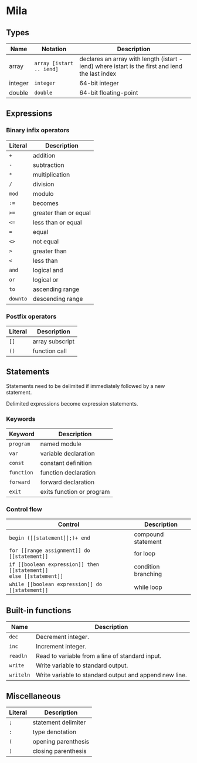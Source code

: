 # Mila

## Types

| Name    | Notation  | Description           |
| ------- | --------  | -----------           |
| array   | `array [istart .. iend]` | declares an array with length (istart - iend) where istart is the first and iend the last index |
| integer | `integer` | 64-bit integer        |
| double  | `double`  | 64-bit floating-point |

## Expressions

### Binary infix operators

| Literal  | Description           |
| -------- | -----------           |
| `+`      | addition              |
| `-`      | subtraction           |
| `*`      | multiplication        |
| `/`      | division              |
| `mod`    | modulo                |
| `:=`     | becomes               |
| `>=`     | greater than or equal |
| `<=`     | less than or equal    |
| `=`      | equal                 |
| `<>`     | not equal             |
| `>`      | greater than          |
| `<`      | less than             |
| `and`    | logical and           |
| `or`     | logical or            |
| `to`     | ascending range       |
| `downto` | descending range      |

### Postfix operators

| Literal | Description     |
| ------- | -----------     |
| `[]`    | array subscript |
| `()`    | function call   |

## Statements

Statements need to be delimited if immediately followed by a new statement.

Delimited expressions become expression statements.

### Keywords

| Keyword    | Description               |
| -------    | -----------               |
| `program`  | named module              |
| `var`      | variable declaration      |
| `const`    | constant definition       |
| `function` | function declaration      |
| `forward`  | forward declaration       |
| `exit`     | exits function or program |

### Control flow

| Control                                         | Description        |
| -------                                         | -----------        | 
| `begin ([[statement]];)+ end`                   | compound statement |
| `for [[range assignment]] do [[statement]]`     | for loop           |
| `if [[boolean expression]] then [[statement]]` <br> `else [[statement]]` | condition branching |
| `while [[boolean expression]] do [[statement]]` | while loop         |

## Built-in functions

| Name        | Description                                            |
| ----        | -----------                                            |
| `dec`       | Decrement integer.                                     |
| `inc`       | Increment integer.                                     |
| `readln`    | Read to variable from a line of standard input.        |
| `write`     | Write variable to standard output.                     |
| `writeln`   | Write variable to standard output and append new line. |

## Miscellaneous

| Literal | Description         |
| ------- | -----------         |
| `;`     | statement delimiter |
| `:`     | type denotation     |
| `(`     | opening parenthesis |
| `)`     | closing parenthesis |
